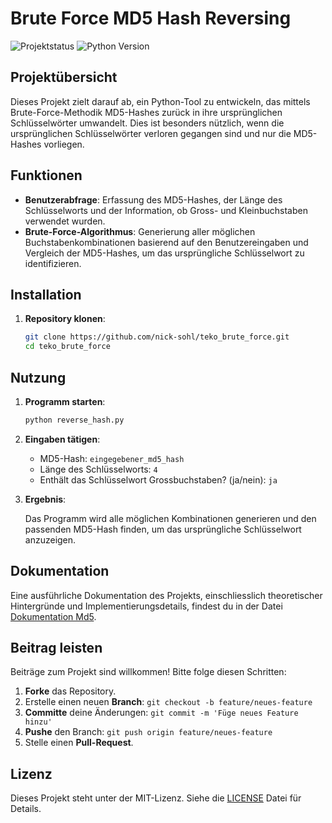 # Brute Force MD5 Hash Reversing

![Projektstatus](https://img.shields.io/badge/status-finished-green)
![Python Version](https://img.shields.io/badge/python-3.1.3-blue)

## Projektübersicht

Dieses Projekt zielt darauf ab, ein Python-Tool zu entwickeln, das mittels Brute-Force-Methodik MD5-Hashes zurück in ihre ursprünglichen Schlüsselwörter umwandelt. Dies ist besonders nützlich, wenn die ursprünglichen Schlüsselwörter verloren gegangen sind und nur die MD5-Hashes vorliegen.

## Funktionen

- **Benutzerabfrage**: Erfassung des MD5-Hashes, der Länge des Schlüsselworts und der Information, ob Gross- und Kleinbuchstaben verwendet wurden.
- **Brute-Force-Algorithmus**: Generierung aller möglichen Buchstabenkombinationen basierend auf den Benutzereingaben und Vergleich der MD5-Hashes, um das ursprüngliche Schlüsselwort zu identifizieren.

## Installation

1. **Repository klonen**:

    ```bash
    git clone https://github.com/nick-sohl/teko_brute_force.git
    cd teko_brute_force
    ```

## Nutzung

1. **Programm starten**:

    ```bash
    python reverse_hash.py
    ```

2. **Eingaben tätigen**:

    - MD5-Hash: `eingegebener_md5_hash`
    - Länge des Schlüsselworts: `4`
    - Enthält das Schlüsselwort Grossbuchstaben? (ja/nein): `ja`

3. **Ergebnis**:

    Das Programm wird alle möglichen Kombinationen generieren und den passenden MD5-Hash finden, um das ursprüngliche Schlüsselwort anzuzeigen.

## Dokumentation

Eine ausführliche Dokumentation des Projekts, einschliesslich theoretischer Hintergründe und Implementierungsdetails, findest du in der Datei [Dokumentation Md5](./docs/).

## Beitrag leisten

Beiträge zum Projekt sind willkommen! Bitte folge diesen Schritten:

1. **Forke** das Repository.
2. Erstelle einen neuen **Branch**: `git checkout -b feature/neues-feature`
3. **Committe** deine Änderungen: `git commit -m 'Füge neues Feature hinzu'`
4. **Pushe** den Branch: `git push origin feature/neues-feature`
5. Stelle einen **Pull-Request**.

## Lizenz

Dieses Projekt steht unter der MIT-Lizenz. Siehe die [LICENSE](LICENSE) Datei für Details.
